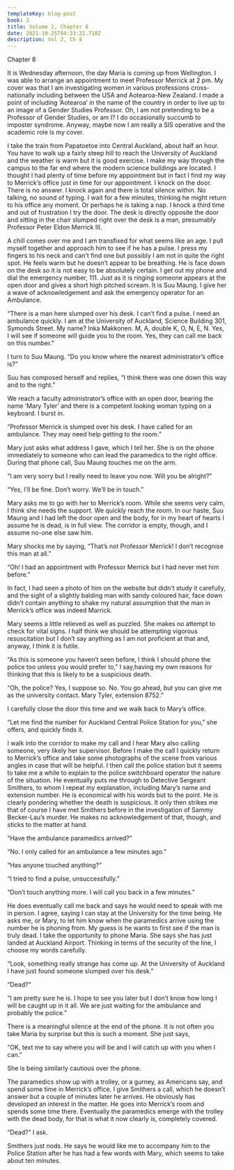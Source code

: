 ```yaml
---
templateKey: blog-post
book: 2
title: Volume 2, Chapter 8
date: 2021-10-25T04:33:22.718Z
description: Vol 2, Ch 8
---
```

Chapter 8

It is Wednesday afternoon, the day Maria is coming up from Wellington. I was able to arrange an appointment to meet Professor Merrick at 2 pm. My cover was that I am investigating  women in various professions cross-nationally including between the USA and Aotearoa-New Zealand. I made a point of including ‘Aotearoa’ in the name of the country in order to live up to an image of a Gender Studies Professor. Oh, I am not pretending to be a Professor of Gender Studies, or am I? I do occasionally succumb to imposter syndrome. Anyway, maybe now I am really a SIS operative and the academic role is my cover. 

I take the train from Papatoetoe into Central Auckland, about half an hour. You have to walk up a fairly steep hill to reach the University of Auckland and the weather is warm but it is good exercise. I make my way through the campus to the far end where the modern science buildings are located. I thought I had plenty of time before my appointment but in fact I find my way to Merrick’s office just in time for our appointment. I knock on the door. There is no answer. I knock again and there is total silence within. No talking, no sound of typing. I wait for a few minutes, thinking he might return to his office any moment. Or perhaps he is taking a nap. I knock a third time and out of frustration I try the door. The desk is directly opposite the door and sitting in the chair slumped right over the desk is a man, presumably Professor Peter Eldon Merrick III.

A chill comes over me and I am transfixed for what seems like an age. I pull myself together and approach him to see if he has a pulse. I press my fingers to his neck and can't find one but possibly I am not  in quite the right spot. He feels warm but he doesn’t appear to be breathing. He is face down on the desk so it is not easy to be absolutely certain. I get out my phone and dial the emergency number, 111. Just as it is ringing someone appears at the open door and gives a short high pitched scream. It is Suu Maung. I give her a wave of acknowledgement and ask the emergency operator for an Ambulance. 

“There is a man here slumped over his desk. I can’t find a pulse. I need an ambulance quickly. I am at the University of Auckland, Science Building 301, Symonds Street. My name? Inka Makkonen. M, A, double K, O, N, E, N. Yes, I will see if someone will guide you to the room. Yes, they can call me back on this number.”

I turn to Suu Maung. “Do you know where the nearest administrator’s office is?”

Suu has composed herself and replies, “I think there was one down this way and to the right.”

We reach a faculty administrator’s office with an open door, bearing the name ‘Mary Tyler’ and there is a competent looking woman typing on a keyboard. I burst in.

“Professor Merrick is slumped over his desk. I have called for an ambulance. They may need help getting to the room.”

Mary just asks what address I gave, which I tell her. She is on the phone immediately to someone who can lead the paramedics to the right office. During that phone call, Suu Maung touches me on the arm. 

“I am very sorry but I really need to leave you now. Will you be alright?”

“Yes, I’ll be fine. Don’t worry. We’ll be in touch.”

Mary asks me to go with her to Merrick’s room. While she seems very calm, I think she needs the support. We quickly reach the room. In our haste, Suu Maung and I had left the door open and the body, for in my heart of hearts I assume he is dead, is in full view. The corridor is empty, though, and I assume no-one else saw him. 

Mary shocks me by saying, “That’s not Professor Merrick! I don’t recognise this man at all.”

“Oh! I had an appointment with Professor Merrick but I had never met him before.”

In fact, I had seen a photo of him on the website but didn’t study it carefully, and the sight of a slightly balding man with sandy coloured hair, face down didn’t contain anything to shake my natural assumption that the man in Merrick’s office was indeed Marrick. 

Mary seems a little relieved as well as puzzled. She makes no attempt to check for vital signs. I half think we should be attempting vigorous resuscitation but I don’t say anything as I am not proficient at that and, anyway, I think it is futile. 

“As this is someone you haven’t seen before, I think I should phone the police too unless you would prefer to,” I say,having my own reasons for thinking that this is likely to be a suspicious death.

“Oh, the police? Yes, I suppose so. No. You go ahead, but you can give me as the university contact. Mary Tyler, extension 8752.” 

I carefully close the door this time and we walk back to Mary’s office. 

“Let me find the number for Auckland Central Police Station for you,” she offers, and quickly finds it.

I walk into the corridor to make my call and I hear Mary also calling someone, very likely her supervisor. Before I make the call I quickly return to Merrick’s office and take some photographs of the scene from various angles in case that will be helpful. I then call the police station but it seems to take me a while to explain to the police switchboard operator the nature of the situation. He eventually puts me through to Detective Sergeant Smithers, to whom I repeat my explanation, including Mary’s name and extension number. He is economical with his words but to the point. He is clearly pondering whether the death is suspicious. It only then strikes me that of course I have met Smithers before in the investigation of Sammy Becker-Lau’s murder. He makes no acknowledgement of that, though, and sticks to the matter at hand.

“Have the ambulance paramedics arrived?”

“No. I only called for an ambulance a few minutes ago.”

“Has anyone touched anything?”

“I tried to find a pulse, unsuccessfully.”

“Don’t touch anything more. I will call you back in a few minutes.”

He does eventually call me back and says he would need to speak with me in person. I agree, saying I can stay at the University for the time being. He asks me, or Mary, to let him know  when the paramedics arrive using the number he is phoning from. My guess is he wants to first see if the man is truly dead. I take the opportunity to phone Maria. She says she has just landed at Auckland Airport. Thinking in terms of the security of the line, I choose my words carefully. 

“Look, something really strange has come up. At the University of Auckland I have just found someone slumped over his desk.”

“Dead?”

“I am pretty sure he is. I hope to see you later but I don’t know how long I will be caught up in it all. We are just waiting for the ambulance and probably the police.”

There is a meaningful silence at the end of the phone. It is not often you take Maria by surprise but this is such a moment. She just says,

“OK, text me to say where you will be and I will catch up with you when I can.”

She is being similarly cautious over the phone.

The paramedics show up with a trolley, or a gurney, as Americans say, and spend some time in Merrick’s office. I give Smithers a call, which he doesn’t answer but a couple of minutes later he arrives. He obviously has developed an interest in the matter. He goes into Merrick’s room and spends some time there. Eventually the paramedics emerge with the trolley with the dead body, for that is what it now clearly is, completely covered.

“Dead?” I ask.

Smithers just nods. He says he would like me to accompany him to the Police Station after he has had a few words with Mary, which seems to take about ten minutes.